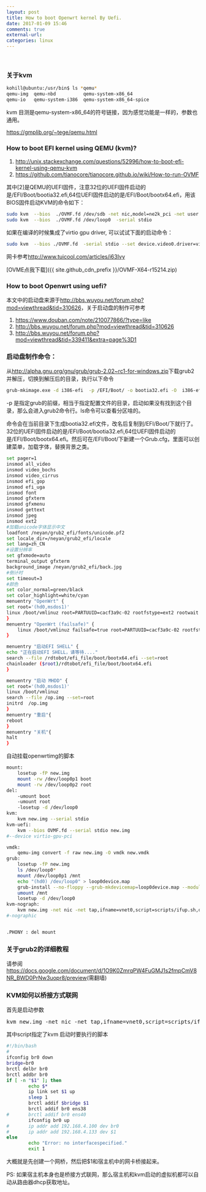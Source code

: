 ```yaml
---
layout: post
title: How to boot Openwrt kernel By Uefi.
date: 2017-01-09 15:46
comments: true
external-url:
categories: linux
---
```

<br>

### 关于kvm

```bash
kohill@ubuntu:/usr/bin$ ls *qemu*
qemu-img  qemu-nbd          qemu-system-x86_64
qemu-io   qemu-system-i386  qemu-system-x86_64-spice
```

kvm 目测是qemu-system-x86_64的符号链接，因为感觉功能是一样的，参数也通用。

<https://gmplib.org/~tege/qemu.html>

### How to boot EFI kernel using QEMU (kvm)?

1. <http://unix.stackexchange.com/questions/52996/how-to-boot-efi-kernel-using-qemu-kvm>
2. <https://github.com/tianocore/tianocore.github.io/wiki/How-to-run-OVMF>

其中[2]是QEMU的UEFI固件，注意32位的UEFI固件启动的是/EFI/Boot/bootia32.efi,64位UEFI固件启动的是/EFI/Boot/bootx64.efi，用该BIOS固件启动KVM的命令如下：

```bash
sudo kvm  --bios  ./OVMF.fd /dev/sdb -net nic,model=ne2k_pci -net user -soundhw es1370 -serial stdio
sudo kvm  --bios  ./OVMF.fd /dev/loop0  -serial stdio
```
如果在编译的时候集成了virtio gpu driver, 可以试试下面的启动命令：

```bash
sudo kvm  --bios ./OVMF.fd  -serial stdio --set device.video0.driver=virtio-vga --display gtk,gl=on new.img
```

网卡参考<http://www.tuicool.com/articles/i63Ivy>

[OVME点我下载]({{ site.github_cdn_prefix }}/OVMF-X64-r15214.zip)

### How to boot Openwrt using uefi?

本文中的启动盘来源于<http://bbs.wuyou.net/forum.php?mod=viewthread&tid=310626>，关于启动盘的制作可参考
1. <https://www.douban.com/note/210077866/?type=like>
2. <http://bbs.wuyou.net/forum.php?mod=viewthread&tid=310626>
3. <http://bbs.wuyou.net/forum.php?mod=viewthread&tid=339411&extra=page%3D1>

### 启动盘制作命令：

从<http://alpha.gnu.org/gnu/grub/grub-2.02~rc1-for-windows.zip>下载grub2并解压，切换到解压后的目录，执行以下命令

```bash
grub-mkimage.exe -d i386-efi  -p /EFI/Boot/ -o bootia32.efi -O  i386-efi part_gpt part_msdos disk fat exfat ext2 ntfs appleldr hfs iso9660 normal search_fs_file 
```
-p 是指定grub的前缀，相当于指定配置文件的目录，启动如果没有找到这个目录，那么会进入grub2命令行。ls命令可以查看分区啥的。

命令会在当前目录下生成bootia32.efi文件，改名后复制到/EFI/Boot/下就行了。32位的UEFI固件启动的是/EFI/Boot/bootia32.efi,64位UEFI固件启动的是/EFI/Boot/bootx64.efi。然后可在/EFI/Boot/下新建一个Grub.cfg，里面可以创建菜单，加载字体，替换背景之类。


```bash
set pager=1
insmod all_video
insmod video_bochs
insmod video_cirrus
insmod efi_gop
insmod efi_uga
insmod font
insmod gfxterm
insmod gfxmenu
insmod gettext
insmod jpeg
insmod ext2
#加载unicode字体显示中文
loadfont /neyan/grub2_efi/fonts/unicode.pf2
set locale_dir=/neyan/grub2_efi/locale
set lang=zh_CN
#设置分辨率
set gfxmode=auto
terminal_output gfxterm
background_image /neyan/grub2_efi/back.jpg
#倒计时
set timeout=3
#颜色
set color_normal=green/black
set color_highlight=white/cyan
menuentry "OpenWrt" {
set root='(hd0,msdos1)'
linux /boot/vmlinuz root=PARTUUID=cacf3a9c-02 rootfstype=ext2 rootwait intel_idle.max_cstate=1 console=tty0 console=ttyS0,38400n8 noinitrd
}
menuentry "OpenWrt (failsafe)" {
	linux /boot/vmlinuz failsafe=true root=PARTUUID=cacf3a9c-02 rootfstype=ext2 rootwait intel_idle.max_cstate=1 console=tty0 console=ttyS0,38400n8 noinitrd
}

menuentry "启动EFI SHELL" {
echo "正在启动EFI SHELL，请等待...."
search --file /rdtobot/efi_file/boot/bootx64.efi --set=root
chainloader ($root)/rdtobot/efi_file/boot/bootx64.efi
}

menuentry "启动 MHDD" {
set root='(hd0,msdos1)'
linux /boot/vmlinuz
search --file /op.img --set=root
initrd  /op.img 
}
menuentry "重启"{
reboot
}
menuentry "关机"{
halt
}
```
自动挂载openwrtimg的脚本

```bash
mount:
    losetup -fP new.img
    mount -rw /dev/loop0p1 boot
    mount -rw /dev/loop0p2 root
del:
    -umount boot
    -umount root
    -losetup -d /dev/loop0
kvm:
    kvm new.img --serial stdio 
kvm-uefi:
    kvm --bios OVMF.fd --serial stdio new.img 
#--device virtio-gpu-pci 

vmdk:
    qemu-img convert -f raw new.img -O vmdk new.vmdk 
grub:
    losetup -fP new.img
    ls /dev/loop0*
    mount /dev/loop0p1 /mnt
    echo "(hd0) /dev/loop0" > loop0device.map 
    grub-install --no-floppy --grub-mkdevicemap=loop0device.map --modules="part_msdos" --boot-directory=/mnt /dev/loop0 -v
    umount /mnt
    losetup -d /dev/loop0
kvm-nograph:
    kvm new.img -net nic -net tap,ifname=vnet0,script=scripts/ifup.sh,downscript=script/ifdown.sh --serial stdio
#-nographic


.PHONY : del mount
```

### 关于grub2的详细教程
请参阅<https://docs.google.com/document/d/1O9K0ZmrqPW4FuGMJ1s2fmpCmV8NR_BWD0PrNw3uopr8/preview>(需翻墙)



### KVM如何以桥接方式联网
首先是启动参数
<pre>kvm new.img -net nic -net tap,ifname=vnet0,script=scripts/ifup.sh,downscript=script/ifdown.sh --serial stdio</pre>
其中script指定了kvm 启动时要执行的脚本

```bash
#!/bin/bash
#
ifconfig br0 down
bridge=br0
brctl delbr br0
brctl addbr br0 
if [ -n "$1" ]; then
        echo $*
        ip link set $1 up
        sleep 1
        brctl addif $bridge $1
        brctl addif br0 ens38
#       brctl addif br0 ens40
        ifconfig br0 up
#       ip addr add 192.168.4.100 dev br0
#       ip addr add 192.168.4.133 dev $1
else
        echo "Error: no interfacespecified."
        exit 1
```
大概就是先创建一个网桥，然后把$1和宿主机中的网卡桥接起来。

PS: 如果宿主机本身也是桥接方式联网，那么宿主机和kvm启动的虚拟机都可以自动从路由器dhcp获取地址。